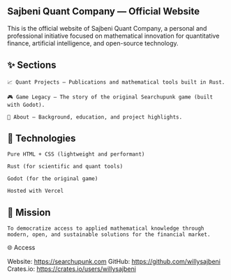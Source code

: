 ## Sajbeni Quant Company — Official Website

This is the official website of Sajbeni Quant Company, a personal and professional initiative focused on mathematical innovation for quantitative finance, artificial intelligence, and open-source technology.
## ✨ Sections

    📈 Quant Projects – Publications and mathematical tools built in Rust.

    🎮 Game Legacy – The story of the original Searchupunk game (built with Godot).

    👤 About – Background, education, and project highlights.

## 🚀 Technologies

    Pure HTML + CSS (lightweight and performant)

    Rust (for scientific and quant tools)

    Godot (for the original game)

    Hosted with Vercel

## 🧠 Mission

    To democratize access to applied mathematical knowledge through modern, open, and sustainable solutions for the financial market.


🌐 Access

Website: https://searchupunk.com
GitHub: https://github.com/willysajbeni
Crates.io: https://crates.io/users/willysajbeni